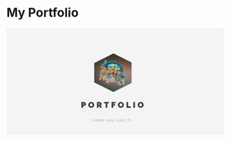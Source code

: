 
# My Portfolio

<p align='left'>
    <img width:"50%" src='https://github.com/edithlosada/edithlosada.github.io/blob/main/images/portfolio.png' </img>
</p>